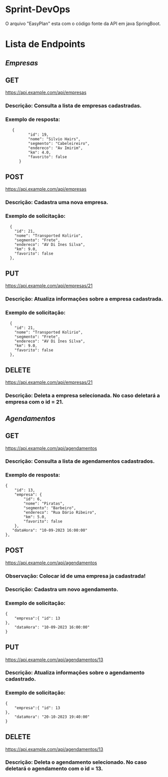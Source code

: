 # Sprint-DevOps

O arquivo "EasyPlan" esta com o código fonte da API em java SpringBoot.


# Lista de Endpoints
## ***Empresas***
## GET 
https://api.example.com/api/empresas
### Descrição: Consulta a lista de empresas cadastradas.
### Exemplo de resposta:
          
       {
              "id": 19,
              "nome": "Silvio Hairs",
              "segmento": "Cabeleireiro",
              "endereco": "Av Imirim",
              "km": 4.0,
              "favorito": false
          }

## POST
https://api.example.com/api/empresas 
### Descrição: Cadastra uma nova empresa.
### Exemplo de solicitação:

      {
        "id": 21,
        "nome": "Transported Kolirio",
        "segmento": "Frete",
        "endereco": "AV Di Ines Silva",
        "km": 9.0,
        "favorito": false
      },


## PUT 
https://api.example.com/api/empresas/21
### Descrição: Atualiza informações sobre a empresa cadastrada.
### Exemplo de solicitação:

      {
        "id": 21,
        "nome": "Transported Kolirio",
        "segmento": "Frete",
        "endereco": "AV Di Ines Silva",
        "km": 9.0,
        "favorito": false
      },


## DELETE 
https://api.example.com/api/empresas/21
### Descrição: Deleta a empresa selecionada. No caso deletará a empresa com o id = 21.
## ***Agendamentos***
## GET 
https://api.example.com/api/agendamentos
### Descrição: Consulta a lista de agendamentos cadastrados. 
### Exemplo de resposta:
          
    {
        "id": 13,
        "empresa": {
            "id": 6,
            "nome": "Piratas",
            "segmento": "Barbeiro",
            "endereco": "Rua Dário Ribeiro",
            "km": 5.0,
            "favorito": false
        },
       "dataHora": "10-09-2023 16:00:00"
    },

## POST
https://api.example.com/api/agendamentos
### Observação: Colocar id de uma empresa ja cadastrada!
### Descrição: Cadastra um novo agendamento.
### Exemplo de solicitação:

    {
        "empresa":{ "id": 13
    },
        "dataHora": "10-09-2023 16:00:00"
    }


## PUT 
https://api.example.com/api/agendamentos/13
### Descrição: Atualiza informações sobre o agendamento cadastrado.
### Exemplo de solicitação:

    {
        "empresa":{ "id": 13
    },
        "dataHora": "20-10-2023 19:40:00"
    }


## DELETE 
https://api.example.com/api/agendamentos/13 
### Descrição: Deleta o agendamento selecionado. No caso deletará o agendamento com o id = 13.
